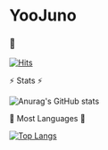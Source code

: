 # YooJuno


### 👋

[![Hits](https://hits.seeyoufarm.com/api/count/incr/badge.svg?url=https%3A%2F%2Fgithub.com%2FYooJuno&count_bg=%2379C83D&title_bg=%23555555&icon=&icon_color=%23E7E7E7&title=hits&edge_flat=false)](https://hits.seeyoufarm.com)

  ⚡️ Stats ⚡️

![Anurag's GitHub stats](https://github-readme-stats.vercel.app/api?username=YooJuno&show_icons=true&theme=radical)

  🌱 Most Languages 🌱

[![Top Langs](https://github-readme-stats.vercel.app/api/top-langs/?username=YooJuno&layout=compact)](https://github.com/anuraghazra/github-readme-stats)

<!--
**Pgw-hub/Pgw-hub** is a ✨ _special_ ✨ repository because its `README.md` (this file) appears on your GitHub profile.

Here are some ideas to get you started:

- 🔭 I’m currently working on ...
- 🌱 I’m currently learning ...
- 👯 I’m looking to collaborate on ...
- 🤔 I’m looking for help with ...
- 💬 Ask me about ...
- 📫 How to reach me: ...
- 😄 Pronouns: ...
- ⚡ Fun fact: ...
-->

